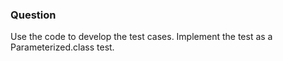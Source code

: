 ### Question
Use the code to develop the test cases. Implement the test as a Parameterized.class test.

